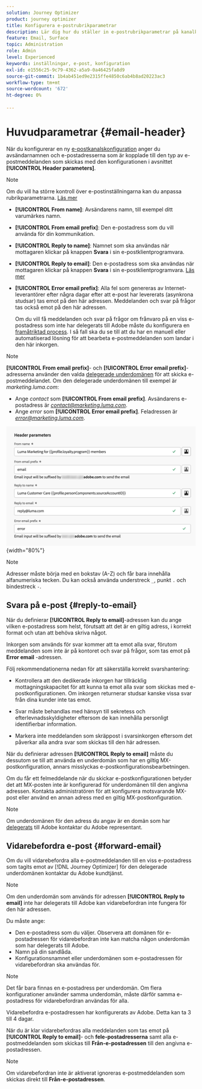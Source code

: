 ```yaml
---
solution: Journey Optimizer
product: journey optimizer
title: Konfigurera e-postrubrikparametrar
description: Lär dig hur du ställer in e-postrubrikparametrar på kanalkonfigurationsnivå
feature: Email, Surface
topic: Administration
role: Admin
level: Experienced
keywords: inställningar, e-post, konfiguration
exl-id: e1556c25-9c79-4362-a5a9-0a46425fa8d9
source-git-commit: 1b4ab451ed9e2315ffe4850c6ab4b8ad20223ac3
workflow-type: tm+mt
source-wordcount: '672'
ht-degree: 0%

---
```


# Huvudparametrar {#email-header}

När du konfigurerar en ny [e-postkanalskonfiguration](email-settings.md) anger du avsändarnamnen och e-postadresserna som är kopplade till den typ av e-postmeddelanden som skickas med den konfigurationen i avsnittet **[!UICONTROL Header parameters]**.

>[!NOTE]
>
>Om du vill ha större kontroll över e-postinställningarna kan du anpassa rubrikparametrarna. [Läs mer](../email/surface-personalization.md#personalize-header)

* **[!UICONTROL From name]**: Avsändarens namn, till exempel ditt varumärkes namn.
* **[!UICONTROL From email prefix]**: Den e-postadress som du vill använda för din kommunikation.
* **[!UICONTROL Reply to name]**: Namnet som ska användas när mottagaren klickar på knappen **Svara** i sin e-postklientprogramvara.
* **[!UICONTROL Reply to email]**: Den e-postadress som ska användas när mottagaren klickar på knappen **Svara** i sin e-postklientprogramvara. [Läs mer](#reply-to-email)
* **[!UICONTROL Error email prefix]**: Alla fel som genereras av Internet-leverantörer efter några dagar efter att e-post har levererats (asynkrona studsar) tas emot på den här adressen. Meddelanden och svar på frågor tas också emot på den här adressen.

  Om du vill få meddelanden och svar på frågor om frånvaro på en viss e-postadress som inte har delegerats till Adobe måste du konfigurera en [framåtriktad process](#forward-email). I så fall ska du se till att du har en manuell eller automatiserad lösning för att bearbeta e-postmeddelanden som landar i den här inkorgen.

>[!NOTE]
>
>**[!UICONTROL From email prefix]**- och **[!UICONTROL Error email prefix]**-adresserna använder den valda [delegerade underdomänen](../configuration/about-subdomain-delegation.md) för att skicka e-postmeddelandet. Om den delegerade underdomänen till exempel är *marketing.luma.com*:
>* Ange *contact* som **[!UICONTROL From email prefix]**. Avsändarens e-postadress är *contact@marketing.luma.com*.
>* Ange *error* som **[!UICONTROL Error email prefix]**. Feladressen är *error@marketing.luma.com*.

![](assets/preset-header.png){width="80%"}

>[!NOTE]
>
>Adresser måste börja med en bokstav (A-Z) och får bara innehålla alfanumeriska tecken. Du kan också använda understreck `_`, punkt `.` och bindestreck `-`.

## Svara på e-post {#reply-to-email}

När du definierar **[!UICONTROL Reply to email]**-adressen kan du ange vilken e-postadress som helst, förutsatt att det är en giltig adress, i korrekt format och utan att behöva skriva något.

Inkorgen som används för svar kommer att ta emot alla svar, förutom meddelanden som inte är på kontoret och svar på frågor, som tas emot på **Error email** -adressen.

Följ rekommendationerna nedan för att säkerställa korrekt svarshantering:

* Kontrollera att den dedikerade inkorgen har tillräcklig mottagningskapacitet för att kunna ta emot alla svar som skickas med e-postkonfigurationen. Om inkorgen returnerar studsar kanske vissa svar från dina kunder inte tas emot.

* Svar måste behandlas med hänsyn till sekretess och efterlevnadsskyldigheter eftersom de kan innehålla personligt identifierbar information.

* Markera inte meddelanden som skräppost i svarsinkorgen eftersom det påverkar alla andra svar som skickas till den här adressen.

När du definierar adressen **[!UICONTROL Reply to email]** måste du dessutom se till att använda en underdomän som har en giltig MX-postkonfiguration, annars misslyckas e-postkonfigurationsbearbetningen.

Om du får ett felmeddelande när du skickar e-postkonfigurationen betyder det att MX-posten inte är konfigurerad för underdomänen till den angivna adressen. Kontakta administratören för att konfigurera motsvarande MX-post eller använd en annan adress med en giltig MX-postkonfiguration.

>[!NOTE]
>
>Om underdomänen för den adress du angav är en domän som har [delegerats](../configuration/delegate-subdomain.md#full-subdomain-delegation) till Adobe kontaktar du Adobe representant.

## Vidarebefordra e-post {#forward-email}

Om du vill vidarebefordra alla e-postmeddelanden till en viss e-postadress som tagits emot av [!DNL Journey Optimizer] för den delegerade underdomänen kontaktar du Adobe kundtjänst.

>[!NOTE]
>
>Om den underdomän som används för adressen **[!UICONTROL Reply to email]** inte har delegerats till Adobe kan vidarebefordran inte fungera för den här adressen.

Du måste ange:

* Den e-postadress som du väljer. Observera att domänen för e-postadressen för vidarebefordran inte kan matcha någon underdomän som har delegerats till Adobe.
* Namn på din sandlåda.
* Konfigurationsnamnet eller underdomänen som e-postadressen för vidarebefordran ska användas för.
  <!--* The current **[!UICONTROL Reply to (email)]** address or **[!UICONTROL Error email]** address set at the channel configuration level.-->

>[!NOTE]
>
>Det får bara finnas en e-postadress per underdomän. Om flera konfigurationer använder samma underdomän, måste därför samma e-postadress för vidarebefordran användas för alla.

Vidarebefordra e-postadressen har konfigurerats av Adobe. Detta kan ta 3 till 4 dagar.

När du är klar vidarebefordras alla meddelanden som tas emot på **[!UICONTROL Reply to email]**- och **fele-postadresserna** samt alla e-postmeddelanden som skickas till **Från-e-postadressen** till den angivna e-postadressen.

>[!NOTE]
>
>Om vidarebefordran inte är aktiverat ignoreras e-postmeddelanden som skickas direkt till **Från-e-postadressen**.
